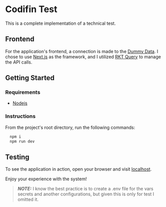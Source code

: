 # Codifin Test

This is a complete implementation of a technical test.

## Frontend

For the application's frontend, a connection is made to the [Dummy Data](https://codifin-test.vercel.app/api/products). I chose to use [Next.js](https://nextjs.org/) as the framework, and I utilized [RKT Query](https://redux-toolkit.js.org/rtk-query/overview) to manage the API calls.

## Getting Started

### Requirements

- [Nodejs](https://nodejs.org/en)

### Instructions

From the project's root directory, run the following commands:

```bash
  npm i
  npm run dev
```

## Testing

To see the application in action, open your browser and visit [localhost](http://localhost:3000/).

Enjoy your experience with the system!

> **_NOTE:_** I know the best practice is to create a .env file for the vars secrets and another configurations, but given this is only for test I omitted it.
